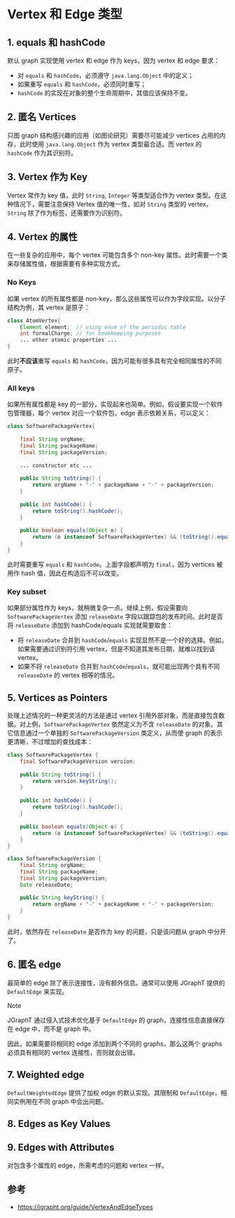 # Vertex 和 Edge 类型

## 1. equals 和 hashCode

默认 graph 实现使用 vertex 和 edge 作为 keys，因为 vertex 和 edge 要求：

- 对 `equals` 和 `hashCode`，必须遵守 `java.lang.Object` 中的定义；
- 如果重写 `equals` 和 `hashCode`，必须同时重写；
- `hashCode` 的实现在对象的整个生命周期中，其值应该保持不变。

## 2. 匿名 Vertices

只图 graph 结构感兴趣的应用（如图论研究）需要尽可能减少 vertices 占用的内存，此时使用 `java.lang.Object` 作为 vertex 类型最合适。而 vertex 的 `hashCode` 作为其识别符。

## 3. Vertex 作为 Key

Vertex 常作为 key 值，此时 `String`, `Integer` 等类型适合作为 vertex 类型。在这种情况下，需要注意保持 Vertex 值的唯一性，如对 `String` 类型的 vertex，`String` 除了作为标签，还需要作为识别符。

## 4. Vertex 的属性

在一些复杂的应用中，每个 vertex 可能包含多个 non-key 属性。此时需要一个类来存储属性值，根据需要有多种实现方式。

### No Keys

如果 vertex 的所有属性都是 non-key，那么这些属性可以作为字段实现。以分子结构为例，其 vertex 是原子：

```java
class AtomVertex{
    Element element;  // using enum of the periodic table
    int formalCharge; // for bookkeeping purposes
    ... other atomic properties ...
}
```

此时**不应该**重写 `equals` 和 `hashCode`，因为可能有很多具有完全相同属性的不同原子。

### All keys

如果所有属性都是 key 的一部分，实现起来也简单。例如，假设要实现一个软件包管理器，每个 vertex 对应一个软件包，edge 表示依赖关系，可以定义：

```java
class SoftwarePackageVertex{
    
    final String orgName;
    final String packageName;
    final String packageVersion;
    
    ... constructor etc ...
    
    public String toString() {
        return orgName + "-" + packageName + "-" + packageVersion;
    }
    
    public int hashCode() {
        return toString().hashCode();
    }
    
    public boolean equals(Object o) {
        return (o instanceof SoftwarePackageVertex) && (toString().equals(o.toString()));
    }
}
```

此时需要重写 `equals` 和 `hashCode`。上面字段都声明为 `final`，因为 vertices 被用作 hash 值，因此在构造后不可以改变。

### Key subset

如果部分属性作为 keys，就稍微复杂一点。继续上例，假设需要向 `SoftwarePackageVertex` 添加 `releaseDate` 字段以跟踪包的发布时间。此时是否将 `releaseDate` 添加到 hashCode/equals 实现就需要取舍：

- 将 `releaseDate` 合并到 `hashCode`/`equals` 实现显然不是一个好的选择。例如，如果需要通过识别符引用 vertex，但是不知道其发布日期，就难以找到该 vertex。
- 如果不将 `releaseDate` 合并到 `hashCode`/`equals`，就可能出现两个具有不同 `releaseDate` 的 vertex 相等的情况。

## 5. Vertices as Pointers

处理上述情况的一种更灵活的方法是通过 vertex 引用外部对象，而是直接包含数据。对上例，`SoftwarePackageVertex` 依然定义为不含 `releaseDate` 的对象。其它信息通过一个单独的 `SoftwarePackageVersion` 类定义，从而使 graph 的表示更清晰，不过增加的查找成本：

```java
class SoftwarePackageVertex {
    final SoftwarePackageVersion version;
    
    public String toString() {
        return version.keyString();
    }
    
    public int hashCode() {
        return toString().hashCode();
    }
    
    public boolean equals(Object o) {
        return (o instanceof SoftwarePackageVertex) && (toString().equals(o.toString()));
    }
}

class SoftwarePackageVersion {
    final String orgName;
    final String packageName;
    final String packageVersion;
    Date releaseDate;
    
    public String keyString() {
        return orgName + "-" + packageName + "-" + packageVersion;
    }
}
```

此时，依然存在 `releaseDate` 是否作为 key 的问题，只是该问题从 graph 中分开了。

## 6. 匿名 edge

最简单的 edge 除了表示连接性，没有额外信息。通常可以使用 JGraphT 提供的 `DefaultEdge` 来实现。

> [!NOTE]
>
> JGraphT 通过侵入式技术优化基于 `DefaultEdge` 的 graph，连接性信息直接保存在 edge 中，而不是 graph 中。

因此，如果需要将相同的 edge 添加到两个不同的 graphs，那么这两个 graphs 必须具有相同的 vertex 连接性，否则就会出错。

## 7. Weighted edge

`DefaultWeightedEdge` 提供了加权 edge 的默认实现。其限制和 `DefaultEdge`，相同实例用在不同 graph 中会出问题。



## 8. Edges as Key Values

## 9. Edges with Attributes

对包含多个属性的 edge，所需考虑的问题和 vertex 一样。

## 参考

- https://jgrapht.org/guide/VertexAndEdgeTypes

